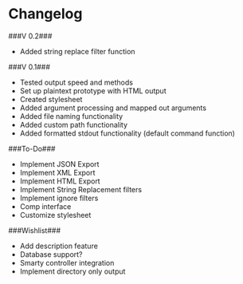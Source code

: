 Changelog
========

###V 0.2###
- Added string replace filter function

###V 0.1###
- Tested output speed and methods
- Set up plaintext prototype with HTML output
- Created stylesheet
- Added argument processing and mapped out arguments
- Added file naming functionality
- Added custom path functionality
- Added formatted stdout functionality (default command function)

###To-Do###
- Implement JSON Export
- Implement XML Export
- Implement HTML Export
- Implement String Replacement filters
- Implement ignore filters
- Comp interface
- Customize stylesheet

###Wishlist###
- Add description feature
- Database support?
- Smarty controller integration
- Implement directory only output